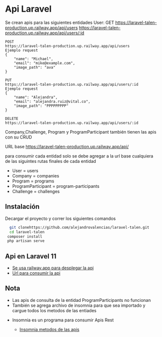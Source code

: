 
# Api Laravel 

Se crean apis para las siguientes entidades
User:
    GET
    https://laravel-talen-production.up.railway.app/api/users
    https://laravel-talen-production.up.railway.app/api/users/:id

    POST
    https://laravel-talen-production.up.railway.app/api/users
    Ejemplo request
    {
        "name": "Michael",
        "email": "mike@example.com",
        "image_path": "ava"
    }

    PUT
    https://laravel-talen-production.up.railway.app/api/users/:id
    Ejemplo request
    {
        "name": "Alejandra",
        "email": "alejandra.ruiz@vital.co",
        "image_path": "PPPPPPPPP"
    }

    DELETE
    https://laravel-talen-production.up.railway.app/api/users/:id

Company,Challenge, Program y ProgramParticipant también tienen las apis con su CRUD

URL base
https://laravel-talen-production.up.railway.app/api/

para consumir cada entidad solo se debe agregar a la url base cualquiera de las siguintes rutas finales de cada entidad
- User = users
- Company = companies
- Program = programs
- ProgramParticipant = program-participants
- Challenge = challenges
## Instalación

Decargar el proyecto y correr los siguientes comandos

```bash
  git clonehttps://github.com/alejandrovalencias/laravel-talen.git
  cd laravel-talen
 composer install
 php artisan serve
```
    
## Api en Laravel 11 

 - [Se usa railway.app para desplegar la api](https://railway.app/)
  - [Url para consumir la api](https://laravel-talen-production.up.railway.app/api/)




## Nota

- Las apis de consulta de la entidad ProgramParticipants no funcionan
- También se agrega archivo de insomnia para que sea importado y cargue todos los metodos de las entiades

* Insomnia es un programa para consumir Apis Rest

  - [Insomnia metodos de las apis](https://drive.google.com/file/d/1m2FKaaA2wZ9J2DLZ6nTn3t-R64uXn-eg/view)

